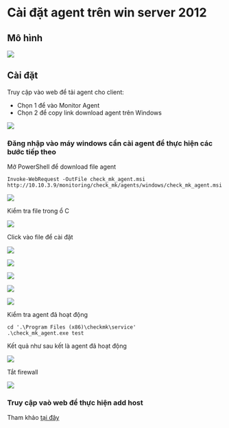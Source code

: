 # Cài đặt agent trên win server 2012

## Mô hình

![](../images/agent_win/00.png)

## Cài đặt

Truy cập vào web để tải agent cho client:
 * Chọn 1 để vào Monitor Agent
 * Chọn 2 để copy link download agent trên Windows

![](../images/agent_win/09.png)

### Đăng nhập vào máy windows cần cài agent để thực hiện các bước tiếp theo

Mở PowerShell để download file agent

```
Invoke-WebRequest -OutFile check_mk_agent.msi http://10.10.3.9/monitoring/check_mk/agents/windows/check_mk_agent.msi
```

![](../images/agent_win/08.png)

Kiểm tra file trong ổ C

![](../images/agent_win/01.png)

Click vào file để cài đặt

![](../images/agent_win/02.png)

![](../images/agent_win/03.png)

![](../images/agent_win/04.png)

![](../images/agent_win/05.png)

![](../images/agent_win/06.png)

Kiểm tra agent đã hoạt động

```
cd '.\Program Files (x86)\checkmk\service'
.\check_mk_agent.exe test
```

Kết quả như sau kết là agent đã hoạt động

![](../images/agent_win/07.png)

Tắt firewall

![](../images/agent_win/10.png)

### Truy cập vaò web để thực hiện add host

Tham khảo [tại đây](https://github.com/niemdinhtrong/thuctapsinh/blob/master/NiemDT/Ghichep_checkmk/docs/02.Install-agent-centos7.md#add_web)